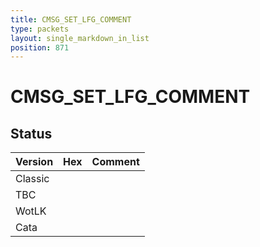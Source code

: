 ```yaml
---
title: CMSG_SET_LFG_COMMENT
type: packets
layout: single_markdown_in_list
position: 871
---
```


# CMSG_SET_LFG_COMMENT

## Status

Version | Hex | Comment
---------- | ---------- | ---------- 
Classic |  |  
TBC |  |  
WotLK |  |  
Cata |  |  

